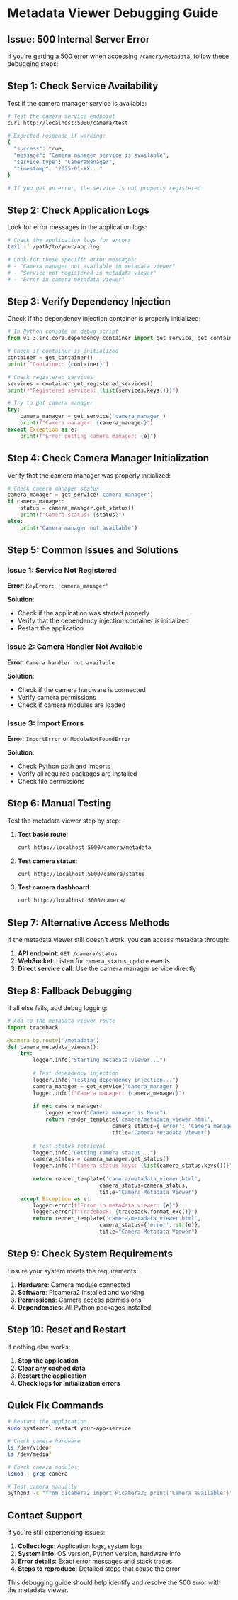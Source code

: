 # Metadata Viewer Debugging Guide

## Issue: 500 Internal Server Error

If you're getting a 500 error when accessing `/camera/metadata`, follow these debugging steps:

## Step 1: Check Service Availability

Test if the camera manager service is available:

```bash
# Test the camera service endpoint
curl http://localhost:5000/camera/test

# Expected response if working:
{
  "success": true,
  "message": "Camera manager service is available",
  "service_type": "CameraManager",
  "timestamp": "2025-01-XX..."
}

# If you get an error, the service is not properly registered
```

## Step 2: Check Application Logs

Look for error messages in the application logs:

```bash
# Check the application logs for errors
tail -f /path/to/your/app.log

# Look for these specific error messages:
# - "Camera manager not available in metadata viewer"
# - "Service not registered in metadata viewer"
# - "Error in camera metadata viewer"
```

## Step 3: Verify Dependency Injection

Check if the dependency injection container is properly initialized:

```python
# In Python console or debug script
from v1_3.src.core.dependency_container import get_service, get_container

# Check if container is initialized
container = get_container()
print(f"Container: {container}")

# Check registered services
services = container.get_registered_services()
print(f"Registered services: {list(services.keys())}")

# Try to get camera manager
try:
    camera_manager = get_service('camera_manager')
    print(f"Camera manager: {camera_manager}")
except Exception as e:
    print(f"Error getting camera manager: {e}")
```

## Step 4: Check Camera Manager Initialization

Verify that the camera manager was properly initialized:

```python
# Check camera manager status
camera_manager = get_service('camera_manager')
if camera_manager:
    status = camera_manager.get_status()
    print(f"Camera status: {status}")
else:
    print("Camera manager not available")
```

## Step 5: Common Issues and Solutions

### Issue 1: Service Not Registered
**Error**: `KeyError: 'camera_manager'`

**Solution**: 
- Check if the application was started properly
- Verify that the dependency injection container is initialized
- Restart the application

### Issue 2: Camera Handler Not Available
**Error**: `Camera handler not available`

**Solution**:
- Check if the camera hardware is connected
- Verify camera permissions
- Check if camera modules are loaded

### Issue 3: Import Errors
**Error**: `ImportError` or `ModuleNotFoundError`

**Solution**:
- Check Python path and imports
- Verify all required packages are installed
- Check file permissions

## Step 6: Manual Testing

Test the metadata viewer step by step:

1. **Test basic route**:
   ```bash
   curl http://localhost:5000/camera/metadata
   ```

2. **Test camera status**:
   ```bash
   curl http://localhost:5000/camera/status
   ```

3. **Test camera dashboard**:
   ```bash
   curl http://localhost:5000/camera/
   ```

## Step 7: Alternative Access Methods

If the metadata viewer still doesn't work, you can access metadata through:

1. **API endpoint**: `GET /camera/status`
2. **WebSocket**: Listen for `camera_status_update` events
3. **Direct service call**: Use the camera manager service directly

## Step 8: Fallback Debugging

If all else fails, add debug logging:

```python
# Add to the metadata viewer route
import traceback

@camera_bp.route('/metadata')
def camera_metadata_viewer():
    try:
        logger.info("Starting metadata viewer...")
        
        # Test dependency injection
        logger.info("Testing dependency injection...")
        camera_manager = get_service('camera_manager')
        logger.info(f"Camera manager: {camera_manager}")
        
        if not camera_manager:
            logger.error("Camera manager is None")
            return render_template('camera/metadata_viewer.html',
                                 camera_status={'error': 'Camera manager is None'},
                                 title="Camera Metadata Viewer")
        
        # Test status retrieval
        logger.info("Getting camera status...")
        camera_status = camera_manager.get_status()
        logger.info(f"Camera status keys: {list(camera_status.keys())}")
        
        return render_template('camera/metadata_viewer.html',
                             camera_status=camera_status,
                             title="Camera Metadata Viewer")
    except Exception as e:
        logger.error(f"Error in metadata viewer: {e}")
        logger.error(f"Traceback: {traceback.format_exc()}")
        return render_template('camera/metadata_viewer.html',
                             camera_status={'error': str(e)},
                             title="Camera Metadata Viewer")
```

## Step 9: Check System Requirements

Ensure your system meets the requirements:

1. **Hardware**: Camera module connected
2. **Software**: Picamera2 installed and working
3. **Permissions**: Camera access permissions
4. **Dependencies**: All Python packages installed

## Step 10: Reset and Restart

If nothing else works:

1. **Stop the application**
2. **Clear any cached data**
3. **Restart the application**
4. **Check logs for initialization errors**

## Quick Fix Commands

```bash
# Restart the application
sudo systemctl restart your-app-service

# Check camera hardware
ls /dev/video*
ls /dev/media*

# Check camera modules
lsmod | grep camera

# Test camera manually
python3 -c "from picamera2 import Picamera2; print('Camera available')"
```

## Contact Support

If you're still experiencing issues:

1. **Collect logs**: Application logs, system logs
2. **System info**: OS version, Python version, hardware info
3. **Error details**: Exact error messages and stack traces
4. **Steps to reproduce**: Detailed steps that cause the error

This debugging guide should help identify and resolve the 500 error with the metadata viewer.
